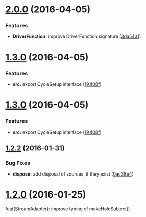 <a name="2.0.0"></a>
# [2.0.0](https://github.com/cyclejs/base/compare/v2.0.0...v2.0.0) (2016-04-05)


### Features

* **DriverFunction:** improve DriverFunction signature ([3da5431](https://github.com/cyclejs/base/commit/3da5431))



<a name="1.3.0"></a>
# [1.3.0](https://github.com/cyclejs/base/compare/v1.2.2...v1.3.0) (2016-04-05)


### Features

* **src:** export CycleSetup interface ([191f08f](https://github.com/cyclejs/base/commit/191f08f))



<a name="1.3.0"></a>
# [1.3.0](https://github.com/cyclejs/base/compare/v1.2.2...v1.3.0) (2016-04-05)


### Features

* **src:** export CycleSetup interface ([191f08f](https://github.com/cyclejs/base/commit/191f08f))



<a name="1.2.2"></a>
## [1.2.2](https://github.com/cyclejs/base/compare/v1.2.1...v1.2.2) (2016-01-31)


### Bug Fixes

* **dispose:** add disposal of sources, if they exist ([0ac38e4](https://github.com/cyclejs/base/commit/0ac38e4))



<a name="1.2.0"></a>
# [1.2.0](https://github.com/cyclejs/base/compare/v1.2.0...v1.2.0) (2016-01-25)

feat(StreamAdapter): improve typing of makeHoldSubject()
